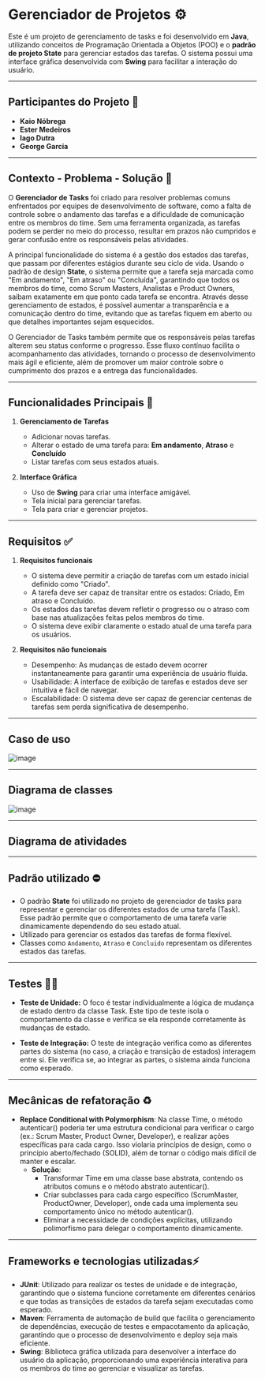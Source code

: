 # Gerenciador de Projetos ⚙️

Este é um projeto de gerenciamento de tasks e foi desenvolvido em **Java**, utilizando conceitos de Programação Orientada a Objetos (POO) e o **padrão de projeto State** para gerenciar estados das tarefas. O sistema possui uma interface gráfica desenvolvida com **Swing** para facilitar a interação do usuário.

---

## Participantes do Projeto 👤
- **Kaio Nóbrega**  
- **Ester Medeiros**  
- **Iago Dutra**  
- **George Garcia**  

---

## Contexto - Problema - Solução 🧩
O **Gerenciador de Tasks** foi criado para resolver problemas comuns enfrentados por equipes de desenvolvimento de software, como a falta de controle sobre o andamento das tarefas e a dificuldade de comunicação entre os membros do time. Sem uma ferramenta organizada, as tarefas podem se perder no meio do processo, resultar em prazos não cumpridos e gerar confusão entre os responsáveis pelas atividades.

A principal funcionalidade do sistema é a gestão dos estados das tarefas, que passam por diferentes estágios durante seu ciclo de vida. Usando o padrão de design **State**, o sistema permite que a tarefa seja marcada como "Em andamento", "Em atraso" ou "Concluída", garantindo que todos os membros do time, como Scrum Masters, Analistas e Product Owners, saibam exatamente em que ponto cada tarefa se encontra. Através desse gerenciamento de estados, é possível aumentar a transparência e a comunicação dentro do time, evitando que as tarefas fiquem em aberto ou que detalhes importantes sejam esquecidos.

O Gerenciador de Tasks também permite que os responsáveis pelas tarefas alterem seu status conforme o progresso. Esse fluxo contínuo facilita o acompanhamento das atividades, tornando o processo de desenvolvimento mais ágil e eficiente, além de promover um maior controle sobre o cumprimento dos prazos e a entrega das funcionalidades.

---

## Funcionalidades Principais 📜
1. **Gerenciamento de Tarefas**
   - Adicionar novas tarefas.
   - Alterar o estado de uma tarefa para: **Em andamento**, **Atraso** e **Concluído**
   - Listar tarefas com seus estados atuais.

2. **Interface Gráfica**
   - Uso de **Swing** para criar uma interface amigável.
   - Tela inicial para gerenciar tarefas.
   - Tela para criar e gerenciar projetos.

--- 

## Requisitos ✅
1. **Requisitos funcionais**
   - O sistema deve permitir a criação de tarefas com um estado inicial definido como "Criado".
   - A tarefa deve ser capaz de transitar entre os estados: Criado, Em atraso e Concluído.
   - Os estados das tarefas devem refletir o progresso ou o atraso com base nas atualizações feitas pelos membros do time.
   - O sistema deve exibir claramente o estado atual de uma tarefa para os usuários.
     
2. **Requisitos não funcionais**
   - Desempenho: As mudanças de estado devem ocorrer instantaneamente para garantir uma experiência de usuário fluida.
   - Usabilidade: A interface de exibição de tarefas e estados deve ser intuitiva e fácil de navegar.
   - Escalabilidade: O sistema deve ser capaz de gerenciar centenas de tarefas sem perda significativa de desempenho.
     
--- 
## Caso de uso 
![image](https://github.com/user-attachments/assets/653fb489-f85d-4387-98f3-ac0e4e4208ac)

---

## Diagrama de classes
![image](https://github.com/user-attachments/assets/9caa66ff-31d8-42c0-9bff-45c46176a08f) 

---

## Diagrama de atividades

---

## Padrão utilizado ⛔
   - O padrão **State** foi utilizado no projeto de gerenciador de tasks para representar e gerenciar os diferentes estados de uma tarefa (Task). Esse padrão permite que o comportamento de uma tarefa varie dinamicamente dependendo do seu estado atual.
   - Utilizado para gerenciar os estados das tarefas de forma flexível.
   - Classes como `Andamento`, `Atraso` e `Concluido` representam os diferentes estados das tarefas.

---

## Testes ✍🏻
   - **Teste de Unidade:** O foco é testar individualmente a lógica de mudança de estado dentro da classe Task. Este tipo de teste isola o comportamento da classe e verifica se ela responde corretamente às mudanças de estado.

   - **Teste de Integração:** O teste de integração verifica como as diferentes partes do sistema (no caso, a criação e transição de estados) interagem entre si. Ele verifica se, ao integrar as partes, o sistema ainda funciona como esperado.

---

## Mecânicas de refatoração ♻️
   - **Replace Conditional with Polymorphism**: Na classe Time, o método autenticar() poderia ter uma estrutura condicional para verificar o cargo (ex.: Scrum Master, Product Owner, Developer), e realizar ações específicas para cada cargo. Isso violaria princípios de design, como o princípio aberto/fechado (SOLID), além de tornar o código mais difícil de manter e escalar.
      - **Solução**:
        - Transformar Time em uma classe base abstrata, contendo os atributos comuns e o método abstrato autenticar().
        - Criar subclasses para cada cargo específico (ScrumMaster, ProductOwner, Developer), onde cada uma implementa seu comportamento único no método autenticar().
        - Eliminar a necessidade de condições explícitas, utilizando polimorfismo para delegar o comportamento dinamicamente.

---
## Frameworks e tecnologias utilizadas⚡
   - **JUnit**: Utilizado para realizar os testes de unidade e de integração, garantindo que o sistema funcione corretamente em diferentes cenários e que todas as transições de estados da tarefa sejam executadas    como esperado.
   - **Maven**: Ferramenta de automação de build que facilita o gerenciamento de dependências, execução de testes e empacotamento da aplicação, garantindo que o processo de desenvolvimento e deploy seja mais        eficiente.
   - **Swing**: Biblioteca gráfica utilizada para desenvolver a interface do usuário da aplicação, proporcionando uma experiência interativa para os membros do time ao gerenciar e visualizar as tarefas.





